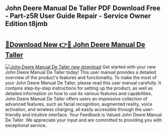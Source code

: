 ## John Deere Manual De Taller PDF Download Free - Part-z5R User Guide Repair - Service Owner Edition t8jmb

# <h2><a href="http://bc89726.oget.top/?id=John+Deere+Manual+De+Taller">🔗Download New 👉🔴 John Deere Manual De Taller</a></h2>

[![John Deere Manual De Taller new download](https://i.imgur.com/5g1atiW.png)](http://bc89726.oget.top/?id=John+Deere+Manual+De+Taller)
Get started with your new John Deere Manual De Taller today! This user manual provides a detailed overview of the product's features and functionality. To make the most of your John Deere Manual De Taller, please read this user manual carefully. It contains step-by-step instructions for setting up the product, as well as detailed information on how to use its various features and capabilities. John Deere Manual De Taller offers users an impressive collection of advanced features, such as facial recognition, augmented reality, voice activation, and wireless charging, all easily accessible through the user-friendly and intuitive interface. Your Feedback is Valued John Deere Manual De Taller. We appreciate your input and are committed to providing you with exceptional service.
